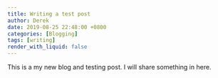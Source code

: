 ```yaml
---
title: Writing a test post
author: Derek
date: 2019-08-25 22:48:00 +0800
categories: [Blogging]
tags: [writing]
render_with_liquid: false
---
```


This is a my new blog and testing post. I will share something in here.